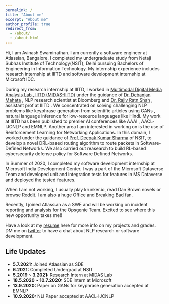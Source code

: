 ```yaml
---
permalink: /
title: "About me"
excerpt: "About me"
author_profile: true
redirect_from: 
  - /about/
  - /about.html
---
```


Hi, I am Avinash Swaminathan. I am currently a software engineer at Atlassian, Bangalore. I completed my undergraduate study from Netaji Subhas Institute of Technology(NSIT), Delhi pursuing Bachelors of Engineering in Information Technology. My internship experience includes research internship at IIITD and software development internship at Microsoft IDC.


During my research internship at IIITD, I worked in [Multimodal Digital Media Analysis Lab , IIITD (MIDAS-IIITD)](http://midas.iiitd.edu.in/) under the guidance of [Dr. Debanjan Mahata](https://sites.google.com/a/ualr.edu/debanjan-mahata/) , NLP research scientist at Bloomberg and [Dr. Rajiv Ratn Shah](https://www.iiitd.ac.in/rajivratn) , assistant prof at IIITD . We concentrated on solving challenging NLP problems like keyphrase generation from scientific articles using GANs , natural language inference for low-resource languages like Hindi. My work at IIITD has been published to premier AI conferences like AAAI , AACL-IJCNLP and EMNLP. Another area I am interested in working on is the use of Reinforcement Learning for Networking Applications. In this domain, I worked under the guidance of [Prof. Deepak Kumar Sharma](https://scholar.google.com/citations?user=TzTXYGcAAAAJ&hl=en) of NSIT, to develop a novel DRL-based routing algorithm to route packets in Software-Defined Networks. We also carried out reasearch to build RL-based cybersecurity defense policy for Software Defined Networks. 

In Summer of 2020, I completed my software development internship at Microsoft India Development Center. I was a part of the Microsoft Dataverse Team and developed unit and integration tests for features in MS Dataverse and deployed the tested features. 

When I am not working, I usually play krunker.io, read Dan Brown novels or browse Reddit. I am also a huge Office and Breaking Bad fan.

Recently, I joined Atlassian as a SWE and will be working on incident reporting and analysis for the Opsgenie Team. Excited to see where this new opportunity takes me!!

Have a look at my [resume](https://bit.ly/3aRUavf) here for more info on my projects and grades. DM me on [twitter](https://twitter.com/AvinashSwamina2) to have a chat about NLP research or software development. 

## Life Updates

- **5.7.2021:** Joined Atlassian as SDE
- **6.2021:** Completed Undergrad at NSIT
- **5.2019 ~ 3.2021:** Research Intern at MIDAS Lab
- **18.5.2020 ~ 10.7.2020:** SDE Intern at Microsoft
- **13.9.2020:** Paper on GANs for keyphrase generation accepted at EMNLP
- **10.9.2020:** NLI Paper accepted at AACL-IJCNLP